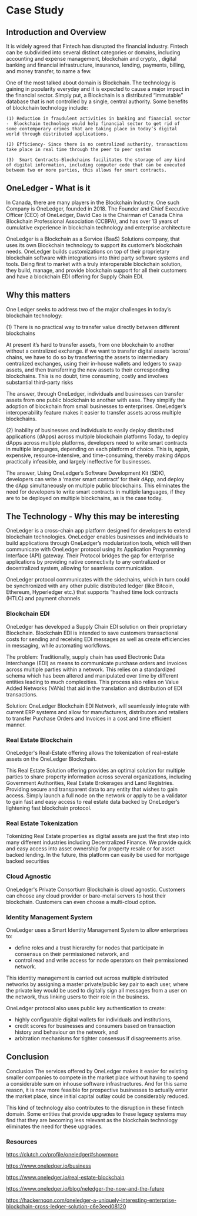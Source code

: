 # Case Study

## Introduction and Overview

It is widely agreed that Fintech has disrupted the financial industry. Fintech can be subdivided into several distinct categories or domains, including accounting and expense management, blockchain and crypto, , digital banking and financial infrastructure,  insurance, lending, payments, billing, and money transfer, to name a few.

One of the most talked about domain is Blockchain. The technology is gaining in popularity everyday and it is expected to cause a major impact in the financial sector. Simply put, a Blockchain is a distributed “immutable” database that is not controlled by a single, central authority. Some benefits of blockchain technology include:
```
(1) Reduction in fraudulent activities in banking and financial sector -  Blockchain technology would help financial sector to get rid of some contemporary crimes that are taking place in today’s digital world through distributed applications.

(2) Efficiency- Since there is no centralized authority, transactions take place in real time through the peer to peer system

(3)  Smart Contracts-Blockchains facilitates the storage of any kind of digital information, including computer code that can be executed between two or more parties, this allows for smart contracts.
```
## OneLedger - What is it
In Canada, there are many players in the Blockchain Industry. One such Company is OneLedger, founded in 2018. The Founder and Chief Executive Officer (CEO) of OneLedger, David Cao is the Chairman of Canada China Blockchain Professional Association (CCBPA), and has over 13 years of cumulative experience in blockchain technology and enterprise architecture 

OneLedger is a Blockchain as a Service (BaaS) Solutions company, that uses its own Blockchain technology to support its customer’s blockchain needs. OneLedger builds customizations on top of their proprietary blockchain software with integrations into third party software systems and tools. Being first to market with a truly interoperable blockchain solution, they build, manage, and provide blockchain support for all their customers and have a blockchain EDI offering for Supply Chain EDI. 

## Why this matters

One Ledger seeks to address two of the major challenges in today’s blockchain technology: 

(1) There is no practical way to transfer value directly between different blockchains 

 At present it’s hard to transfer assets, from one blockchain to another without a centralized exchange. if we want to transfer digital assets ‘across’ chains, we have to do so by transferring the assets to intermediary centralized exchanges, using their in-house wallets and ledgers to swap assets, and then transferring the new assets to their corresponding blockchains. This is no doubt, time consuming, costly and involves substantial third-party risks


 The answer, through OneLedger, individuals and businesses can transfer assets from one public blockchain to another with ease. They simplify the adoption of blockchain from small businesses to enterprises. OneLedger’s interoperability feature makes it easier to transfer assets across multiple blockchains.


(2) Inability of businesses and individuals to easily deploy distributed applications (dApps) across multiple blockchain platforms
Today, to deploy dApps across multiple platforms, developers need to write smart contracts in multiple languages, depending on each platform of choice. This is, again, expensive, resource-intensive, and time-consuming, thereby making dApps practically infeasible, and largely ineffective for businesses.

The answer, Using OneLedger’s Software Development Kit (SDK), developers can write a ‘master smart contract’ for their dApp, and deploy the dApp simultaneously on multiple public blockchains. This eliminates the need for developers to write smart contracts in multiple languages, if they are to be deployed on multiple blockchains, as is the case today.

## The Technology - Why this may be interesting

OneLedger is a cross-chain app platform designed for developers to extend blockchain technologies. OneLedger enables businesses and individuals to build applications through OneLedger’s modularization tools, which will then communicate with OneLedger protocol using its Application Programming Interface (API) gateway. Their Protocol bridges the gap for enterprise applications by providing native connectivity to any centralized or decentralized system, allowing for seamless communication.

OneLedger protocol communicates with the sidechains, which in turn could be synchronized with any other public distributed ledger (like Bitcoin, Ethereum, Hyperledger etc.) that supports “hashed time lock contracts (HTLC) and payment channels

### Blockchain EDI
OneLedger has developed a Supply Chain EDI solution on their proprietary Blockchain. Blockchain EDI is intended to save customers transactional costs for sending and receiving EDI messages as well as create efficiencies in messaging, while automating workflows. 

The problem: Traditionally, supply chain has used Electronic Data Interchange (EDI) as means to communicate purchase orders and invoices across multiple parties within a network. This relies on a standardized schema which has been altered and manipulated over time by different entities leading to much complexities. This process also relies on Value Added Networks (VANs) that aid in the translation and distribution of EDI transactions. 

Solution: OneLedger Blockchain EDI Network, will seamlessly integrate with current ERP systems and allow for manufacturers, distributors and retailers to transfer Purchase Orders and Invoices in a cost and time efficient manner.

### Real Estate Blockchain
OneLedger's Real-Estate offering allows the tokenization of real-estate assets on the OneLedger Blockchain.

This Real Estate Solution offering provides an optimal solution for multiple parties to share property information across several organizations, including Government Authorities, Real Estate Brokerages and Land Registries. Providing secure and transparent data to any entity that wishes to gain access. Simply launch a full node on the network or apply to be a validator to gain fast and easy access to real estate data backed by OneLedger’s lightening fast blockchain protocol.

### Real Estate Tokenization
Tokenizing Real Estate properties as digital assets are just the first step into many different industries including Decentralized Finance. We provide quick and easy access into asset ownership for property resale or for asset backed lending. In the future, this platform can easily be used for mortgage backed securities

### Cloud Agnostic
OneLedger's Private Consortium Blockchain is cloud agnostic. Customers can choose any cloud provider or bare-metal servers to host their blockchain. Customers can even choose a multi-cloud option.

### Identity Management System
OneLedger uses a Smart Identity Management System to allow enterprises to:
*	define roles and a trust hierarchy for nodes that participate in consensus on their permissioned network, and
*	control read and write access for node operators on their permissioned network.

This identity management is carried out across multiple distributed networks by assigning a master private/public key pair to each user, where the private key would be used to digitally sign all messages from a user on the network, thus linking users to their role in the business.

OneLedger protocol also uses public key authentication to create:
*	highly configurable digital wallets for individuals and institutions,
*	credit scores for businesses and consumers based on transaction history and behaviour on the network, and
*	arbitration mechanisms for tighter consensus if disagreements arise.

## Conclusion
Conclusion
	The services offered by OneLedger makes it easier for existing smaller companies to compete in the market place without having to spend a considerable sum on inhouse software infrastructures.  And for this same reason, it is now more feasible for prospective businesses to actually enter the market place, since initial capital outlay could be considerably reduced.
	

This kind of technology also contributes to the disruption in these fintech domain. Some entities that provide upgrades to these legacy systems may 
find that they are becoming less relevant as the blockchain technology eliminates the need for these upgrades. 


### Resources
https://clutch.co/profile/oneledger#showmore

https://www.oneledger.io/business

https://www.oneledger.io/real-estate-blockchain

https://www.oneledger.io/blog/neledger-the-now-and-the-future

https://hackernoon.com/oneledger-a-uniquely-interesting-enterprise-blockchain-cross-ledger-solution-c6e3eed08120
